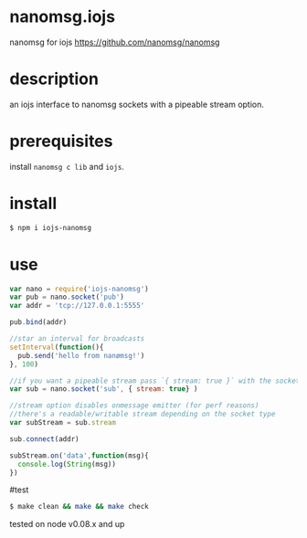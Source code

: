 # nanomsg.iojs
nanomsg for iojs  https://github.com/nanomsg/nanomsg

# description
an iojs interface to nanomsg sockets with a pipeable stream option.

# prerequisites

install `nanomsg c lib` and `iojs`.

# install
```bash
$ npm i iojs-nanomsg
```

# use
```js
var nano = require('iojs-nanomsg')
var pub = nano.socket('pub')
var addr = 'tcp://127.0.0.1:5555'

pub.bind(addr)

//star an interval for broadcasts
setInterval(function(){
  pub.send('hello from nanømsg!')
}, 100)

//if you want a pipeable stream pass `{ stream: true }` with the socket type
var sub = nano.socket('sub', { stream: true} )

//stream option disables onmessage emitter (for perf reasons)
//there's a readable/writable stream depending on the socket type
var subStream = sub.stream

sub.connect(addr)

subStream.on('data',function(msg){
  console.log(String(msg))
})
```

#test
```bash
$ make clean && make && make check
```
tested on node v0.08.x and up

